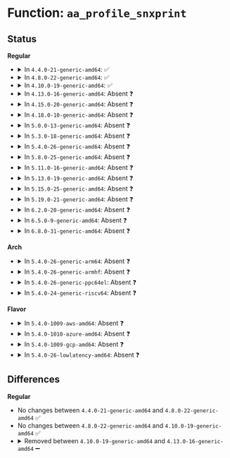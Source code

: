 # Function: <code>aa_profile_snxprint</code>

## Status
<b>Regular</b>
<ul>
<li>
<details>
<summary>In <code>4.4.0-21-generic-amd64</code>: ✅</summary>

```c
int aa_profile_snxprint(char * str, size_t size, struct aa_ns * ns, struct aa_profile * profile, int flags)
```

```json
{
  "name": "aa_profile_snxprint",
  "collision_type": "Unique Global",
  "inline_type": "No",
  "funcs": [
    {
      "addr": 18446744071582565296,
      "name": "aa_profile_snxprint",
      "external": true,
      "loc": "security/apparmor/label.c:1492",
      "file": "security/apparmor/label.c",
      "inline": "seen, unknown",
      "caller_inline": [],
      "caller_func": [
        "security/apparmor/label.c:aa_label_snxprint"
      ]
    }
  ],
  "symbols": [
    {
      "addr": 18446744071582565296,
      "name": "aa_profile_snxprint",
      "section": ".text",
      "bind": "STB_GLOBAL",
      "size": 436
    }
  ]
}
```
</details>
</li>
<li>
<details>
<summary>In <code>4.8.0-22-generic-amd64</code>: ✅</summary>

```c
int aa_profile_snxprint(char * str, size_t size, struct aa_ns * ns, struct aa_profile * profile, int flags)
```

```json
{
  "name": "aa_profile_snxprint",
  "collision_type": "Unique Global",
  "inline_type": "No",
  "funcs": [
    {
      "addr": 18446744071582806432,
      "name": "aa_profile_snxprint",
      "external": true,
      "loc": "security/apparmor/label.c:1501",
      "file": "security/apparmor/label.c",
      "inline": "seen, unknown",
      "caller_inline": [],
      "caller_func": [
        "security/apparmor/label.c:aa_label_snxprint"
      ]
    }
  ],
  "symbols": [
    {
      "addr": 18446744071582806432,
      "name": "aa_profile_snxprint",
      "section": ".text",
      "bind": "STB_GLOBAL",
      "size": 452
    }
  ]
}
```
</details>
</li>
<li>
<details>
<summary>In <code>4.10.0-19-generic-amd64</code>: ✅</summary>

```c
int aa_profile_snxprint(char * str, size_t size, struct aa_ns * ns, struct aa_profile * profile, int flags)
```

```json
{
  "name": "aa_profile_snxprint",
  "collision_type": "Unique Global",
  "inline_type": "No",
  "funcs": [
    {
      "addr": 18446744071582902144,
      "name": "aa_profile_snxprint",
      "external": true,
      "loc": "security/apparmor/label.c:1516",
      "file": "security/apparmor/label.c",
      "inline": "seen, unknown",
      "caller_inline": [],
      "caller_func": [
        "security/apparmor/label.c:aa_label_snxprint"
      ]
    }
  ],
  "symbols": [
    {
      "addr": 18446744071582902144,
      "name": "aa_profile_snxprint",
      "section": ".text",
      "bind": "STB_GLOBAL",
      "size": 452
    }
  ]
}
```
</details>
</li>
<li>
<details>
<summary>In <code>4.13.0-16-generic-amd64</code>: Absent ❓</summary>

```json
{
  "name": "aa_profile_snxprint",
  "collision_type": "Unique Static",
  "inline_type": "Full",
  "funcs": [
    {
      "addr": 18446744071582966944,
      "name": "aa_profile_snxprint",
      "external": false,
      "loc": "security/apparmor/label.c:1487",
      "file": "security/apparmor/label.c",
      "inline": "not declared, inlined",
      "caller_inline": [
        "security/apparmor/label.c:aa_label_snxprint"
      ],
      "caller_func": []
    }
  ],
  "symbols": []
}
```
</details>
</li>
<li>
<details>
<summary>In <code>4.15.0-20-generic-amd64</code>: Absent ❓</summary>

```json
{
  "name": "aa_profile_snxprint",
  "collision_type": "Unique Static",
  "inline_type": "Full",
  "funcs": [
    {
      "addr": 18446744071583129936,
      "name": "aa_profile_snxprint",
      "external": false,
      "loc": "security/apparmor/label.c:1487",
      "file": "security/apparmor/label.c",
      "inline": "not declared, inlined",
      "caller_inline": [
        "security/apparmor/label.c:aa_label_snxprint"
      ],
      "caller_func": []
    }
  ],
  "symbols": []
}
```
</details>
</li>
<li>
<details>
<summary>In <code>4.18.0-10-generic-amd64</code>: Absent ❓</summary>

```json
{
  "name": "aa_profile_snxprint",
  "collision_type": "Unique Static",
  "inline_type": "Full",
  "funcs": [
    {
      "addr": 18446744071583335908,
      "name": "aa_profile_snxprint",
      "external": false,
      "loc": "security/apparmor/label.c:1486",
      "file": "security/apparmor/label.c",
      "inline": "not declared, inlined",
      "caller_inline": [
        "security/apparmor/label.c:aa_label_snxprint"
      ],
      "caller_func": []
    }
  ],
  "symbols": []
}
```
</details>
</li>
<li>
<details>
<summary>In <code>5.0.0-13-generic-amd64</code>: Absent ❓</summary>

```json
{
  "name": "aa_profile_snxprint",
  "collision_type": "Unique Static",
  "inline_type": "Full",
  "funcs": [
    {
      "addr": 18446744071583454487,
      "name": "aa_profile_snxprint",
      "external": false,
      "loc": "security/apparmor/label.c:1487",
      "file": "security/apparmor/label.c",
      "inline": "not declared, inlined",
      "caller_inline": [
        "security/apparmor/label.c:aa_label_snxprint"
      ],
      "caller_func": []
    }
  ],
  "symbols": []
}
```
</details>
</li>
<li>
<details>
<summary>In <code>5.3.0-18-generic-amd64</code>: Absent ❓</summary>

```json
{
  "name": "aa_profile_snxprint",
  "collision_type": "Unique Static",
  "inline_type": "Full",
  "funcs": [
    {
      "addr": 18446744071583640349,
      "name": "aa_profile_snxprint",
      "external": false,
      "loc": "security/apparmor/label.c:1483",
      "file": "security/apparmor/label.c",
      "inline": "not declared, inlined",
      "caller_inline": [
        "security/apparmor/label.c:aa_label_snxprint"
      ],
      "caller_func": []
    }
  ],
  "symbols": []
}
```
</details>
</li>
<li>
<details>
<summary>In <code>5.4.0-26-generic-amd64</code>: Absent ❓</summary>

```json
{
  "name": "aa_profile_snxprint",
  "collision_type": "Unique Static",
  "inline_type": "Full",
  "funcs": [
    {
      "addr": 18446744071583746637,
      "name": "aa_profile_snxprint",
      "external": false,
      "loc": "security/apparmor/label.c:1512",
      "file": "security/apparmor/label.c",
      "inline": "not declared, inlined",
      "caller_inline": [
        "security/apparmor/label.c:aa_label_snxprint"
      ],
      "caller_func": []
    }
  ],
  "symbols": []
}
```
</details>
</li>
<li>
<details>
<summary>In <code>5.8.0-25-generic-amd64</code>: Absent ❓</summary>

```json
{
  "name": "aa_profile_snxprint",
  "collision_type": "Unique Static",
  "inline_type": "Full",
  "funcs": [
    {
      "addr": 18446744071584134321,
      "name": "aa_profile_snxprint",
      "external": false,
      "loc": "security/apparmor/label.c:1512",
      "file": "security/apparmor/label.c",
      "inline": "not declared, inlined",
      "caller_inline": [
        "security/apparmor/label.c:aa_label_snxprint"
      ],
      "caller_func": []
    }
  ],
  "symbols": []
}
```
</details>
</li>
<li>
<details>
<summary>In <code>5.11.0-16-generic-amd64</code>: Absent ❓</summary>

```json
{
  "name": "aa_profile_snxprint",
  "collision_type": "Unique Static",
  "inline_type": "Full",
  "funcs": [
    {
      "addr": 18446744071584252769,
      "name": "aa_profile_snxprint",
      "external": false,
      "loc": "security/apparmor/label.c:1512",
      "file": "security/apparmor/label.c",
      "inline": "not declared, inlined",
      "caller_inline": [
        "security/apparmor/label.c:aa_label_snxprint"
      ],
      "caller_func": []
    }
  ],
  "symbols": []
}
```
</details>
</li>
<li>
<details>
<summary>In <code>5.13.0-19-generic-amd64</code>: Absent ❓</summary>

```json
{
  "name": "aa_profile_snxprint",
  "collision_type": "Unique Static",
  "inline_type": "Full",
  "funcs": [
    {
      "addr": 18446744071584277716,
      "name": "aa_profile_snxprint",
      "external": false,
      "loc": "security/apparmor/label.c:1512",
      "file": "security/apparmor/label.c",
      "inline": "not declared, inlined",
      "caller_inline": [
        "security/apparmor/label.c:aa_label_snxprint"
      ],
      "caller_func": []
    }
  ],
  "symbols": []
}
```
</details>
</li>
<li>
<details>
<summary>In <code>5.15.0-25-generic-amd64</code>: Absent ❓</summary>

```json
{
  "name": "aa_profile_snxprint",
  "collision_type": "Unique Static",
  "inline_type": "Full",
  "funcs": [
    {
      "addr": 18446744071584663748,
      "name": "aa_profile_snxprint",
      "external": false,
      "loc": "security/apparmor/label.c:1512",
      "file": "security/apparmor/label.c",
      "inline": "not declared, inlined",
      "caller_inline": [
        "security/apparmor/label.c:aa_label_snxprint"
      ],
      "caller_func": []
    }
  ],
  "symbols": []
}
```
</details>
</li>
<li>
<details>
<summary>In <code>5.19.0-21-generic-amd64</code>: Absent ❓</summary>

```json
{
  "name": "aa_profile_snxprint",
  "collision_type": "Unique Static",
  "inline_type": "Full",
  "funcs": [
    {
      "addr": 18446744071585323646,
      "name": "aa_profile_snxprint",
      "external": false,
      "loc": "security/apparmor/label.c:1518",
      "file": "security/apparmor/label.c",
      "inline": "not declared, inlined",
      "caller_inline": [
        "security/apparmor/label.c:aa_label_snxprint"
      ],
      "caller_func": []
    }
  ],
  "symbols": []
}
```
</details>
</li>
<li>
<details>
<summary>In <code>6.2.0-20-generic-amd64</code>: Absent ❓</summary>

```json
{
  "name": "aa_profile_snxprint",
  "collision_type": "Unique Static",
  "inline_type": "Full",
  "funcs": [
    {
      "addr": 18446744071586063743,
      "name": "aa_profile_snxprint",
      "external": false,
      "loc": "security/apparmor/label.c:1512",
      "file": "security/apparmor/label.c",
      "inline": "not declared, inlined",
      "caller_inline": [
        "security/apparmor/label.c:aa_label_snxprint"
      ],
      "caller_func": []
    }
  ],
  "symbols": []
}
```
</details>
</li>
<li>
<details>
<summary>In <code>6.5.0-9-generic-amd64</code>: Absent ❓</summary>

```json
{
  "name": "aa_profile_snxprint",
  "collision_type": "Unique Static",
  "inline_type": "Full",
  "funcs": [
    {
      "addr": 18446744071586298722,
      "name": "aa_profile_snxprint",
      "external": false,
      "loc": "security/apparmor/label.c:1512",
      "file": "security/apparmor/label.c",
      "inline": "not declared, inlined",
      "caller_inline": [
        "security/apparmor/label.c:aa_label_snxprint"
      ],
      "caller_func": []
    }
  ],
  "symbols": []
}
```
</details>
</li>
<li>
<details>
<summary>In <code>6.8.0-31-generic-amd64</code>: Absent ❓</summary>

```json
{
  "name": "aa_profile_snxprint",
  "collision_type": "Unique Static",
  "inline_type": "Full",
  "funcs": [
    {
      "addr": 18446744071586555314,
      "name": "aa_profile_snxprint",
      "external": false,
      "loc": "security/apparmor/label.c:1518",
      "file": "security/apparmor/label.c",
      "inline": "not declared, inlined",
      "caller_inline": [
        "security/apparmor/label.c:aa_label_snxprint"
      ],
      "caller_func": []
    }
  ],
  "symbols": []
}
```
</details>
</li>
</ul>
<b>Arch</b>
<ul>
<li>
<details>
<summary>In <code>5.4.0-26-generic-arm64</code>: Absent ❓</summary>

```json
{
  "name": "aa_profile_snxprint",
  "collision_type": "Unique Static",
  "inline_type": "Full",
  "funcs": [
    {
      "addr": 18446603336495545424,
      "name": "aa_profile_snxprint",
      "external": false,
      "loc": "security/apparmor/label.c:1512",
      "file": "security/apparmor/label.c",
      "inline": "not declared, inlined",
      "caller_inline": [
        "security/apparmor/label.c:aa_label_snxprint"
      ],
      "caller_func": []
    }
  ],
  "symbols": []
}
```
</details>
</li>
<li>
<details>
<summary>In <code>5.4.0-26-generic-armhf</code>: Absent ❓</summary>

```json
{
  "name": "aa_profile_snxprint",
  "collision_type": "Unique Static",
  "inline_type": "Full",
  "funcs": [
    {
      "addr": 3228909256,
      "name": "aa_profile_snxprint",
      "external": false,
      "loc": "security/apparmor/label.c:1512",
      "file": "security/apparmor/label.c",
      "inline": "not declared, inlined",
      "caller_inline": [
        "security/apparmor/label.c:aa_label_snxprint"
      ],
      "caller_func": []
    }
  ],
  "symbols": []
}
```
</details>
</li>
<li>
<details>
<summary>In <code>5.4.0-26-generic-ppc64el</code>: Absent ❓</summary>

```json
{
  "name": "aa_profile_snxprint",
  "collision_type": "Unique Static",
  "inline_type": "Full",
  "funcs": [
    {
      "addr": 13835058055289631816,
      "name": "aa_profile_snxprint",
      "external": false,
      "loc": "security/apparmor/label.c:1512",
      "file": "security/apparmor/label.c",
      "inline": "not declared, inlined",
      "caller_inline": [
        "security/apparmor/label.c:aa_label_snxprint"
      ],
      "caller_func": []
    }
  ],
  "symbols": []
}
```
</details>
</li>
<li>
<details>
<summary>In <code>5.4.0-24-generic-riscv64</code>: Absent ❓</summary>

```json
{
  "name": "aa_profile_snxprint",
  "collision_type": "Unique Static",
  "inline_type": "Full",
  "funcs": [
    {
      "addr": 18446743936274718576,
      "name": "aa_profile_snxprint",
      "external": false,
      "loc": "security/apparmor/label.c:1512",
      "file": "security/apparmor/label.c",
      "inline": "not declared, inlined",
      "caller_inline": [
        "security/apparmor/label.c:aa_label_snxprint"
      ],
      "caller_func": []
    }
  ],
  "symbols": []
}
```
</details>
</li>
</ul>
<b>Flavor</b>
<ul>
<li>
<details>
<summary>In <code>5.4.0-1009-aws-amd64</code>: Absent ❓</summary>

```json
{
  "name": "aa_profile_snxprint",
  "collision_type": "Unique Static",
  "inline_type": "Full",
  "funcs": [
    {
      "addr": 18446744071583715373,
      "name": "aa_profile_snxprint",
      "external": false,
      "loc": "security/apparmor/label.c:1512",
      "file": "security/apparmor/label.c",
      "inline": "not declared, inlined",
      "caller_inline": [
        "security/apparmor/label.c:aa_label_snxprint"
      ],
      "caller_func": []
    }
  ],
  "symbols": []
}
```
</details>
</li>
<li>
<details>
<summary>In <code>5.4.0-1010-azure-amd64</code>: Absent ❓</summary>

```json
{
  "name": "aa_profile_snxprint",
  "collision_type": "Unique Static",
  "inline_type": "Full",
  "funcs": [
    {
      "addr": 18446744071583652429,
      "name": "aa_profile_snxprint",
      "external": false,
      "loc": "security/apparmor/label.c:1512",
      "file": "security/apparmor/label.c",
      "inline": "not declared, inlined",
      "caller_inline": [
        "security/apparmor/label.c:aa_label_snxprint"
      ],
      "caller_func": []
    }
  ],
  "symbols": []
}
```
</details>
</li>
<li>
<details>
<summary>In <code>5.4.0-1009-gcp-amd64</code>: Absent ❓</summary>

```json
{
  "name": "aa_profile_snxprint",
  "collision_type": "Unique Static",
  "inline_type": "Full",
  "funcs": [
    {
      "addr": 18446744071583699149,
      "name": "aa_profile_snxprint",
      "external": false,
      "loc": "security/apparmor/label.c:1512",
      "file": "security/apparmor/label.c",
      "inline": "not declared, inlined",
      "caller_inline": [
        "security/apparmor/label.c:aa_label_snxprint"
      ],
      "caller_func": []
    }
  ],
  "symbols": []
}
```
</details>
</li>
<li>
<details>
<summary>In <code>5.4.0-26-lowlatency-amd64</code>: Absent ❓</summary>

```json
{
  "name": "aa_profile_snxprint",
  "collision_type": "Unique Static",
  "inline_type": "Full",
  "funcs": [
    {
      "addr": 18446744071583799277,
      "name": "aa_profile_snxprint",
      "external": false,
      "loc": "security/apparmor/label.c:1512",
      "file": "security/apparmor/label.c",
      "inline": "not declared, inlined",
      "caller_inline": [
        "security/apparmor/label.c:aa_label_snxprint"
      ],
      "caller_func": []
    }
  ],
  "symbols": []
}
```
</details>
</li>
</ul>

## Differences
<b>Regular</b>
<ul>
<li>
No changes between <code>4.4.0-21-generic-amd64</code> and <code>4.8.0-22-generic-amd64</code> ✅
</li>
<li>
No changes between <code>4.8.0-22-generic-amd64</code> and <code>4.10.0-19-generic-amd64</code> ✅
</li>
<li>
<details>
<summary>Removed between <code>4.10.0-19-generic-amd64</code> and <code>4.13.0-16-generic-amd64</code> ➖</summary>

```c
int aa_profile_snxprint(char * str, size_t size, struct aa_ns * ns, struct aa_profile * profile, int flags)
```
</details>
</li>
</ul>
